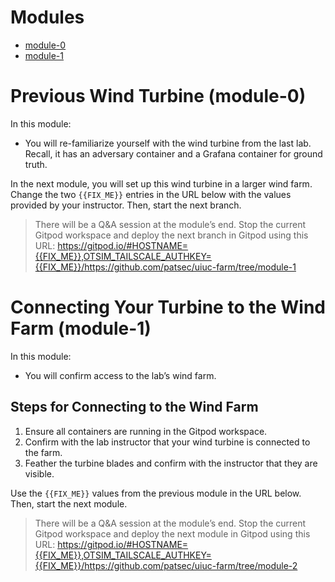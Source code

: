 # Modules

  * [module-0](#previous-wind-turbine-module-0)
  * [module-1](#connecting-your-turbine-to-the-wind-farm-module-1)

# Previous Wind Turbine (module-0)

In this module:

* You will re-familiarize yourself with the wind turbine from the last lab.
  Recall, it has an adversary container and a Grafana container for ground
  truth.

In the next module, you will set up this wind turbine in a larger wind farm.
Change the two `{{FIX_ME}}` entries in the URL below with the values provided by
your instructor. Then, start the next branch.

> There will be a Q&A session at the module’s end. Stop the current Gitpod
> workspace and deploy the next branch in Gitpod using this URL:
> https://gitpod.io/#HOSTNAME={{FIX_ME}},OTSIM_TAILSCALE_AUTHKEY={{FIX_ME}}/https://github.com/patsec/uiuc-farm/tree/module-1

# Connecting Your Turbine to the Wind Farm (module-1)

In this module:

* You will confirm access to the lab’s wind farm.

## Steps for Connecting to the Wind Farm

1. Ensure all containers are running in the Gitpod workspace.
2. Confirm with the lab instructor that your wind turbine is connected to the
   farm.
3. Feather the turbine blades and confirm with the instructor that they are
   visible.

Use the `{{FIX_ME}}` values from the previous module in the URL below. Then,
start the next module.

> There will be a Q&A session at the module’s end. Stop the current Gitpod
> workspace and deploy the next module in Gitpod using this URL:
> https://gitpod.io/#HOSTNAME={{FIX_ME}},OTSIM_TAILSCALE_AUTHKEY={{FIX_ME}}/https://github.com/patsec/uiuc-farm/tree/module-2
